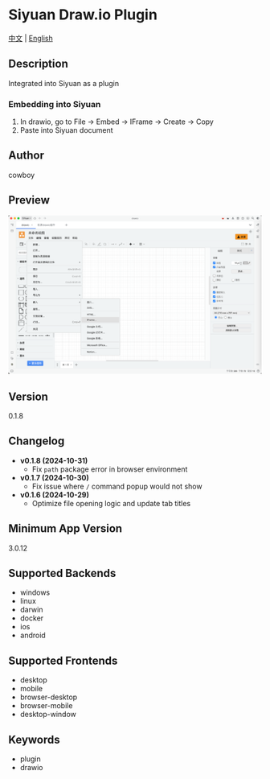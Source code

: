 
# Siyuan Draw.io Plugin

[中文](README_zh_CN.md) | [English](README.md)

## Description
Integrated into Siyuan as a plugin

### Embedding into Siyuan                                     
                                                              
1. In drawio, go to File -> Embed -> IFrame -> Create -> Copy 
2. Paste into Siyuan document   

## Author
cowboy

## Preview
![Preview](preview.png)

## Version
0.1.8

## Changelog
- **v0.1.8 (2024-10-31)**
  - Fix `path` package error in browser environment
- **v0.1.7 (2024-10-30)**
  - Fix issue where `/` command popup would not show
- **v0.1.6 (2024-10-29)**
  - Optimize file opening logic and update tab titles

## Minimum App Version
3.0.12

## Supported Backends
- windows
- linux
- darwin
- docker
- ios
- android

## Supported Frontends
- desktop
- mobile
- browser-desktop
- browser-mobile
- desktop-window

## Keywords
- plugin
- drawio